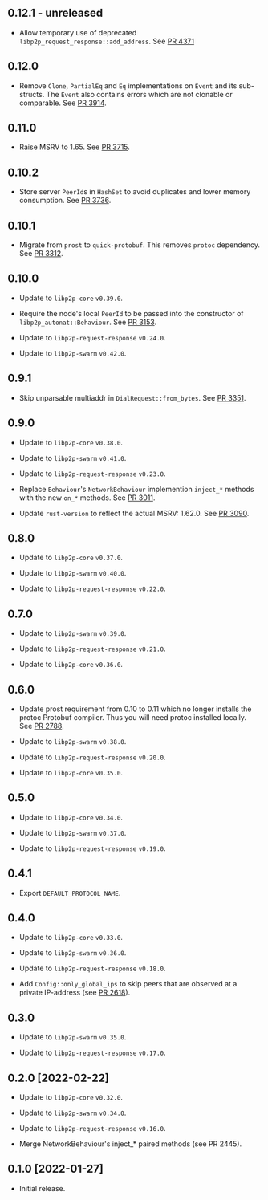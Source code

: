 ## 0.12.1 - unreleased

- Allow temporary use of deprecated `libp2p_request_response::add_address`.
  See [PR 4371](https://github.com/libp2p/rust-libp2p/pull/4371)

## 0.12.0

- Remove `Clone`, `PartialEq` and `Eq` implementations on `Event` and its sub-structs.
  The `Event` also contains errors which are not clonable or comparable.
  See [PR 3914](https://github.com/libp2p/rust-libp2p/pull/3914).

## 0.11.0

- Raise MSRV to 1.65.
  See [PR 3715].

[PR 3715]: https://github.com/libp2p/rust-libp2p/pull/3715

## 0.10.2

- Store server `PeerId`s in `HashSet` to avoid duplicates and lower memory consumption.
  See [PR 3736].

[PR 3736]: https://github.com/libp2p/rust-libp2p/pull/3736

## 0.10.1

- Migrate from `prost` to `quick-protobuf`. This removes `protoc` dependency. See [PR 3312].

[PR 3153]: https://github.com/libp2p/rust-libp2p/pull/3153

## 0.10.0

- Update to `libp2p-core` `v0.39.0`.

- Require the node's local `PeerId` to be passed into the constructor of `libp2p_autonat::Behaviour`. See [PR 3153].

- Update to `libp2p-request-response` `v0.24.0`.

- Update to `libp2p-swarm` `v0.42.0`.

[PR 3312]: https://github.com/libp2p/rust-libp2p/pull/3312

## 0.9.1

- Skip unparsable multiaddr in `DialRequest::from_bytes`. See [PR 3351].

[PR 3351]: https://github.com/libp2p/rust-libp2p/pull/3351


## 0.9.0

- Update to `libp2p-core` `v0.38.0`.

- Update to `libp2p-swarm` `v0.41.0`.

- Update to `libp2p-request-response` `v0.23.0`.

- Replace `Behaviour`'s `NetworkBehaviour` implemention `inject_*` methods with the new `on_*` methods.
  See [PR 3011].

- Update `rust-version` to reflect the actual MSRV: 1.62.0. See [PR 3090].

[PR 3011]: https://github.com/libp2p/rust-libp2p/pull/3011
[PR 3090]: https://github.com/libp2p/rust-libp2p/pull/3090

## 0.8.0

- Update to `libp2p-core` `v0.37.0`.

- Update to `libp2p-swarm` `v0.40.0`.

- Update to `libp2p-request-response` `v0.22.0`.

## 0.7.0

- Update to `libp2p-swarm` `v0.39.0`.

- Update to `libp2p-request-response` `v0.21.0`.

- Update to `libp2p-core` `v0.36.0`.

## 0.6.0

- Update prost requirement from 0.10 to 0.11 which no longer installs the protoc Protobuf compiler.
  Thus you will need protoc installed locally. See [PR 2788].

- Update to `libp2p-swarm` `v0.38.0`.

- Update to `libp2p-request-response` `v0.20.0`.

- Update to `libp2p-core` `v0.35.0`.

[PR 2788]: https://github.com/libp2p/rust-libp2p/pull/2788

## 0.5.0

- Update to `libp2p-core` `v0.34.0`.

- Update to `libp2p-swarm` `v0.37.0`.

- Update to `libp2p-request-response` `v0.19.0`.

## 0.4.1

- Export `DEFAULT_PROTOCOL_NAME`.

## 0.4.0

- Update to `libp2p-core` `v0.33.0`.

- Update to `libp2p-swarm` `v0.36.0`.

- Update to `libp2p-request-response` `v0.18.0`.

- Add `Config::only_global_ips` to skip peers that are observed at a private IP-address
  (see [PR 2618]).

[PR 2618]: https://github.com/libp2p/rust-libp2p/pull/2618

## 0.3.0

- Update to `libp2p-swarm` `v0.35.0`.

- Update to `libp2p-request-response` `v0.17.0`.

## 0.2.0 [2022-02-22]

- Update to `libp2p-core` `v0.32.0`.

- Update to `libp2p-swarm` `v0.34.0`.

- Update to `libp2p-request-response` `v0.16.0`.

- Merge NetworkBehaviour's inject_\* paired methods (see PR 2445).

[PR 2445]: https://github.com/libp2p/rust-libp2p/pull/2445

## 0.1.0 [2022-01-27]

- Initial release.
